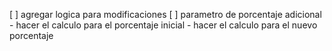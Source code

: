 [ ] agregar logica para modificaciones
    [ ] parametro de porcentaje adicional
    - hacer el calculo para el porcentaje inicial
    - hacer el calculo para el nuevo porcentaje